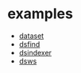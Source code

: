 
# examples

+ [dataset](dataset/)
+ [dsfind](dsfind/)
+ [dsindexer](dsindexer/)
+ [dsws](dsws/)



















